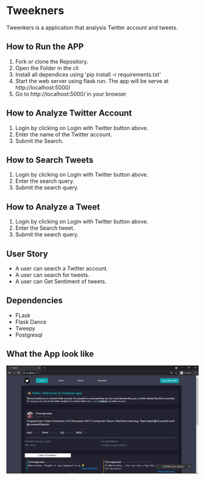 # Tweekners
Tweenkers is a application that analysis Twitter account and tweets.

## How to Run the APP
1. Fork or clone the Repository.
2. Open the Folder in the cli
3. Install all dependices using 'pip install  -r requirements.txt'
4. Start the web server using flask run. The app will be serve  at http://localhost:5000/
5. Go to http://localhost:5000/ in your browser

## How to Analyze Twitter Account
1. Login by clicking on Login with Twitter button above.
2. Enter the name of the Twitter account.
3. Submit the Search.

## How to Search Tweets
1. Login by clicking on Login with Twitter button above.
2. Enter the search query.
3. Submit the search query.

## How to Analyze a Tweet
1. Login by clicking on Login with Twitter button above.
2. Enter the Search tweet.
3. Submit the search query.

## User Story
* A user can search a Twitter account.
* A user can search for tweets.
* A user can Get Sentiment of tweets.

## Dependencies
- FLask
- Flask Dance
- Tweepy
- Postgresql

## What the App look like
![alt_text](https://github.com/emmapraise/tweekners/blob/main/Screenshot%20(28).png)
